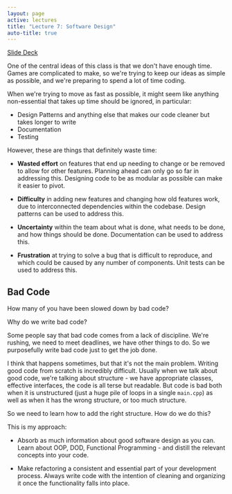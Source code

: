 ```yaml
---
layout: page
active: lectures
title: "Lecture 7: Software Design"
auto-title: true
---
```



<a href="https://docs.google.com/presentation/d/10qUs3HXhfZMF6fia7hmKYRAJU4jUfSal0slutLOotLI/edit?usp=sharing" class="btn btn-info">Slide Deck</a>


One of the central ideas of this class is that we don't have enough time.
Games are complicated to make, so we're trying to keep our ideas as simple as possible,
and we're preparing to spend a lot of time coding.

When we're trying to move as fast as possible, it might seem like anything non-essential that takes up time should be ignored, in particular:

- Design Patterns and anything else that makes our code cleaner but takes longer to write
- Documentation
- Testing

However, these are things that definitely waste time:

- **Wasted effort** on features that end up needing to change or be removed to allow for other features.
  Planning ahead can only go so far in addressing this.
  Designing code to be as modular as possible can make it easier to pivot.

- **Difficulty** in adding new features and changing how old features work, due to interconnected dependencies within the codebase.
  Design patterns can be used to address this.

- **Uncertainty** within the team about what is done, what needs to be done, and how things should be done.
  Documentation can be used to address this.

- **Frustration** at trying to solve a bug that is difficult to reproduce, and which could be caused by any number of components.
  Unit tests can be used to address this.


## Bad Code

How many of you have been slowed down by bad code?

Why do we write bad code?

Some people say that bad code comes from a lack of discipline.
We're rushing, we need to meet deadlines, we have other things to do.
So we purposefully write bad code just to get the job done.

I think that happens sometimes, but that it's not the main problem.
Writing good code from scratch is incredibly difficult.
Usually when we talk about good code, we're talking about structure -
we have appropriate classes, effective interfaces, the code is all terse but readable.
But code is bad both when it is unstructured (just a huge pile of loops in a single `main.cpp`)
as well as when it has the wrong structure, or too much structure.

So we need to learn how to add the right structure.
How do we do this?

This is my approach:

- Absorb as much information about good software design as you can.
  Learn about OOP, DOD, Functional Programming - and distill the relevant concepts into your code.

- Make refactoring a consistent and essential part of your development process.
  Always write code with the intention of cleaning and organizing it once the functionality falls into place.
